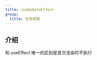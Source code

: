 ```yaml
---
title: useUpdateEffect
group:
  title: 生命周期
---
```


## 介绍

和 useEffect 唯一的区别是首次渲染时不执行

<code src="./demo/basic.tsx"></code>
